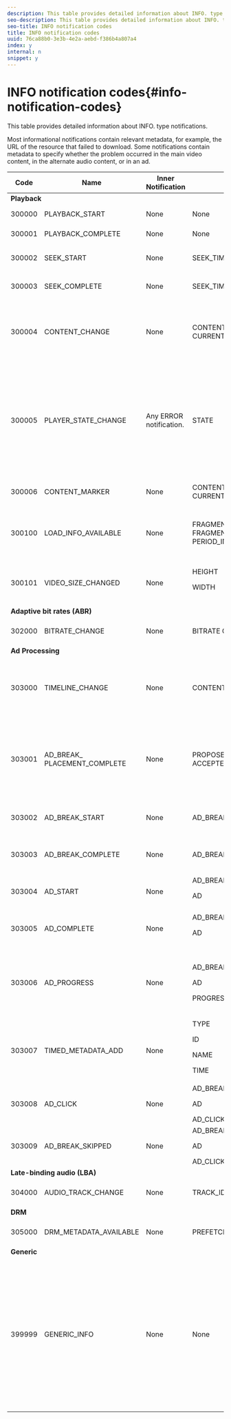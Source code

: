```yaml
---
description: This table provides detailed information about INFO. type notifications.
seo-description: This table provides detailed information about INFO. type notifications.
seo-title: INFO notification codes
title: INFO notification codes
uuid: 76ca88b0-3e3b-4e2a-aebd-f386b4a807a4
index: y
internal: n
snippet: y
---
```


# INFO notification codes{#info-notification-codes}

This table provides detailed information about INFO. type notifications.

<a id="section_ED4302E363AE48CBA2C3E0B71AE612D8"></a>

Most informational notifications contain relevant metadata, for example, the URL of the resource that failed to download. Some notifications contain metadata to specify whether the problem occurred in the main video content, in the alternate audio content, or in an ad. 

<table frame="all" colsep="1" rowsep="1" id="table_503463046E764A87B10EB5D8B294EB23"> 
 <thead> 
  <tr rowsep="1"> 
   <th colname="1" class="entry"> Code </th> 
   <th colname="2" class="entry"> Name </th> 
   <th colname="3" class="entry"> Inner Notification </th> 
   <th colname="4" class="entry"> Metadata Keys </th> 
   <th colname="5" class="entry"> Comments </th> 
  </tr> 
 </thead>
 <tbody> 
  <tr rowsep="1"> 
   <td colspan="5"><b>Playback</b> </td> 
  </tr> 
  <tr rowsep="1"> 
   <td colname="1"><span class="codeph"> 300000 </span> </td> 
   <td colname="2"><span class="codeph"> PLAYBACK_START </span> </td> 
   <td colname="3"> None </td> 
   <td colname="4"> None </td> 
   <td colname="5"> Playback has started. </td> 
  </tr> 
  <tr rowsep="1"> 
   <td colname="1"><span class="codeph"> 300001 </span> </td> 
   <td colname="2"><span class="codeph"> PLAYBACK_COMPLETE </span> </td> 
   <td colname="3"> None </td> 
   <td colname="4"> None </td> 
   <td colname="5"> Playback has completed. </td> 
  </tr> 
  <tr rowsep="1"> 
   <td colname="1"><span class="codeph"> 300002 </span> </td> 
   <td colname="2"><span class="codeph"> SEEK_START </span> </td> 
   <td colname="3"> None </td> 
   <td colname="4"><span class="codeph"> SEEK_TIME</span> </td> 
   <td colname="5"> A seek operation was initiated. </td> 
  </tr> 
  <tr rowsep="1"> 
   <td colname="1"><span class="codeph"> 300003 </span> </td> 
   <td colname="2"><span class="codeph"> SEEK_COMPLETE </span> </td> 
   <td colname="3"> None </td> 
   <td colname="4"><span class="codeph"> SEEK_TIME</span> </td> 
   <td colname="5"> A seek operation completed. </td> 
  </tr> 
  <tr rowsep="1"> 
   <td colname="1"><span class="codeph"> 300004 </span> </td> 
   <td colname="2"><span class="codeph"> CONTENT_CHANGE </span> </td> 
   <td colname="3"> None </td> 
   <td colname="4"> <span class="codeph"> CONTENT_ID</span> <span class="codeph"> CURRENT_MEDIA_TIME</span> </td> 
   <td colname="5"> The current playback time has crossed the border between main and alternate content. </td> 
  </tr> 
  <tr rowsep="1"> 
   <td colname="1"><span class="codeph"> 300005 </span> </td> 
   <td colname="2"><span class="codeph"> PLAYER_STATE_CHANGE </span> </td> 
   <td colname="3"> <p>Any ERROR notification. </p> </td> 
   <td colname="4"><span class="codeph"> STATE </span> </td> 
   <td colname="5"> The player state has changed. When state is ERROR, the inner notification is the error notification object that triggered the switch to the ERROR state. </td> 
  </tr> 
  <tr rowsep="1"> 
   <td colname="1"><span class="codeph"> 300006 </span> </td> 
   <td colname="2"><span class="codeph"> CONTENT_MARKER </span> </td> 
   <td colname="3"> <p>None </p> </td> 
   <td colname="4"><span class="codeph"> CONTENT_ID CURRENT_MEDIA_TIME </span> </td> 
   <td colname="5"> Content marker received. </td> 
  </tr> 
  <tr rowsep="1"> 
   <td colname="1"><span class="codeph"> 300100 </span> </td> 
   <td colname="2"><span class="codeph"> LOAD_INFO_AVAILABLE </span> </td> 
   <td colname="3"> <p>None </p> </td> 
   <td colname="4"> <span class="codeph"> FRAGMENT_URL</span> <span class="codeph"> FRAGMENT_SIZE</span> <span class="codeph"> FRAGMENT_DOWNLOAD_DURATION</span> <span class="codeph"> PERIOD_INDEX</span> </td> 
   <td colname="5"> Provides info related to the way video segments are being downloaded. </td> 
  </tr> 
  <tr rowsep="1"> 
   <td colname="1"><span class="codeph"> 300101 </span> </td> 
   <td colname="2"><span class="codeph"> VIDEO_SIZE_CHANGED </span> </td> 
   <td colname="3"> <p>None </p> </td> 
   <td colname="4"> <span class="codeph"> HEIGHT</span> <p><span class="codeph"> WIDTH</span> </p> </td> 
   <td colname="5"> The size of the video playback window has changed. </td> 
  </tr> 
  <tr rowsep="1"> 
   <td colspan="5"><b>Adaptive bit rates (ABR)</b> </td> 
  </tr> 
  <tr rowsep="1"> 
   <td colname="1"><span class="codeph"> 302000 </span> </td> 
   <td colname="2"><span class="codeph"> BITRATE_CHANGE </span> </td> 
   <td colname="3"> <p>None </p> </td> 
   <td colname="4"><span class="codeph"> BITRATE </span><span class="codeph"> CURRENT_MEDIA_TIME </span> </td> 
   <td colname="5"> The bit rate of the video changed. </td> 
  </tr> 
  <tr rowsep="1"> 
   <td colspan="5"><b>Ad Processing</b> </td> 
  </tr> 
  <tr rowsep="1"> 
   <td colname="1"><span class="codeph"> 303000 </span> </td> 
   <td colname="2"><span class="codeph"> TIMELINE_CHANGE </span> </td> 
   <td colname="3"> <p>None </p> </td> 
   <td colname="4"><span class="codeph"> CONTENT_ID </span><span class="codeph"> PERIOD_INDEX </span> </td> 
   <td colname="5"> The timeline has changed (for example, alternate content was added or removed). </td> 
  </tr> 
  <tr rowsep="1"> 
   <td colname="1"><span class="codeph"> 303001 </span> </td> 
   <td colname="2"><span class="codeph"> AD_BREAK_ PLACEMENT_COMPLETE </span> </td> 
   <td colname="3"> <p>None </p> </td> 
   <td colname="4"> <span class="codeph"> PROPOSED_AD_BREAK</span> <span class="codeph"> ACCEPTED_AD_BREAK</span> </td> 
   <td colname="5"> A proposed ad break was accepted by 
    <ph conkeyref="phrases/primetime-sdk-name" /> and placed (in its entirety or just partially) on the playback timeline. </td> 
  </tr> 
  <tr rowsep="1"> 
   <td colname="1"><span class="codeph"> 303002 </span> </td> 
   <td colname="2"><span class="codeph"> AD_BREAK_START </span> </td> 
   <td colname="3"> <p>None </p> </td> 
   <td colname="4"><span class="codeph"> AD_BREAK </span> </td> 
   <td colname="5"> The playback of a particular ad break has started. </td> 
  </tr> 
  <tr rowsep="1"> 
   <td colname="1"><span class="codeph"> 303003 </span> </td> 
   <td colname="2"><span class="codeph"> AD_BREAK_COMPLETE </span> </td> 
   <td colname="3"> <p>None </p> </td> 
   <td colname="4"><span class="codeph"> AD_BREAK </span> </td> 
   <td colname="5"> The playback of a particular ad break has completed. </td> 
  </tr> 
  <tr rowsep="1"> 
   <td colname="1"><span class="codeph"> 303004 </span> </td> 
   <td colname="2"><span class="codeph"> AD_START </span> </td> 
   <td colname="3"> <p>None </p> </td> 
   <td colname="4"> <span class="codeph"> AD_BREAK</span> <p><span class="codeph"> AD</span> </p> </td> 
   <td colname="5"> The playback of a particular ad has started. </td> 
  </tr> 
  <tr rowsep="1"> 
   <td colname="1"><span class="codeph"> 303005 </span> </td> 
   <td colname="2"><span class="codeph"> AD_COMPLETE </span> </td> 
   <td colname="3"> <p>None </p> </td> 
   <td colname="4"> <span class="codeph"> AD_BREAK</span> <p><span class="codeph"> AD</span> </p> </td> 
   <td colname="5"> The playback of a particular ad has completed. </td> 
  </tr> 
  <tr rowsep="1"> 
   <td colname="1"><span class="codeph"> 303006 </span> </td> 
   <td colname="2"><span class="codeph"> AD_PROGRESS </span> </td> 
   <td colname="3"> <p>None </p> </td> 
   <td colname="4"> <span class="codeph"> AD_BREAK</span> <p><span class="codeph"> AD</span> </p> <span class="codeph"> PROGRESS</span> </td> 
   <td colname="5"> The playback of a particular ad has reached a certain percentage of that particular ad. </td> 
  </tr> 
  <tr rowsep="1"> 
   <td colname="1"><span class="codeph"> 303007 </span> </td> 
   <td colname="2"><span class="codeph"> TIMED_METADATA_ADD </span> </td> 
   <td colname="3"> <p>None </p> </td> 
   <td colname="4"> <span class="codeph"> TYPE</span> <p><span class="codeph"> ID</span> </p> <span class="codeph"> NAME</span> <p><span class="codeph"> TIME</span> </p> </td> 
   <td colname="5"> A new timed metadata was discovered in the manifest. </td> 
  </tr> 
  <tr rowsep="1"> 
   <td colname="1"><span class="codeph"> 303008 </span> </td> 
   <td colname="2"><span class="codeph"> AD_CLICK </span> </td> 
   <td colname="3"> <p>None </p> </td> 
   <td colname="4"> <span class="codeph"> AD_BREAK</span> <p><span class="codeph"> AD</span> </p> <span class="codeph"> AD_CLICK</span> </td> 
   <td colname="5"> Returns info about an ad that user clicked. </td> 
  </tr> 
  <tr rowsep="1"> 
   <td colname="1"><span class="codeph"> 303009</span> </td> 
   <td colname="2"><span class="codeph"> AD_BREAK_SKIPPED</span> </td> 
   <td colname="3"> <p>None </p> </td> 
   <td colname="4"> <span class="codeph"> AD_BREAK</span> <p><span class="codeph"> AD</span> </p> <span class="codeph"> AD_CLICK</span> </td> 
   <td colname="5"> An ad break was skipped. </td> 
  </tr> 
  <tr rowsep="1"> 
   <td colspan="5"><b>Late-binding audio (LBA)</b> </td> 
  </tr> 
  <tr rowsep="1"> 
   <td colname="1"><span class="codeph"> 304000 </span> </td> 
   <td colname="2"><span class="codeph"> AUDIO_TRACK_CHANGE </span> </td> 
   <td colname="3"> <p>None </p> </td> 
   <td colname="4"><span class="codeph"> TRACK_ID </span><span class="codeph"> CURRENT_MEDIA_TIME </span> </td> 
   <td colname="5"> The audio track has changed. </td> 
  </tr> 
  <tr rowsep="1"> 
   <td colspan="5"><b>DRM</b> </td> 
  </tr> 
  <tr rowsep="1"> 
   <td colname="1"><span class="codeph"> 305000 </span> </td> 
   <td colname="2"><span class="codeph"> DRM_METADATA_AVAILABLE </span> </td> 
   <td colname="3"> <p>None </p> </td> 
   <td colname="4"><span class="codeph"> PREFETCH_TIMESTAMP </span> </td> 
   <td colname="5"> New DRM data is available. </td> 
  </tr> 
  <tr rowsep="1"> 
   <td colspan="5"><b>Generic</b> </td> 
  </tr> 
  <tr rowsep="0"> 
   <td colname="1"><span class="codeph"> 399999 </span> </td> 
   <td colname="2"><span class="codeph"> GENERIC_INFO </span> </td> 
   <td colname="3"> <p>None </p> </td> 
   <td colname="4"> <p>None </p> </td> 
   <td colname="5"> <p>Marks a generic information event. Not actually issued by TVSDK. It's just a marker for the end of the range of numerical codes corresponding to TVSDK informational events. </p> </td> 
  </tr> 
 </tbody> 
</table>

